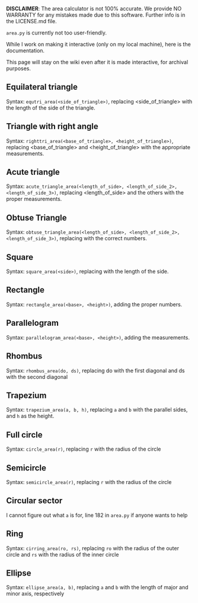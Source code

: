 **DISCLAIMER**: The area calculator is not 100% accurate.
We provide NO WARRANTY for any mistakes made due to this software.
Further info is in the LICENSE.md file.

`area.py` is currently not too user-friendly.

While I work on making it interactive (only on my local machine), here is the documentation.

This page will stay on the wiki even after it is made interactive, for archival purposes.

## Equilateral triangle
Syntax: `equtri_area(<side_of_triangle>)`, replacing <side_of_triangle> with the length of the side of the triangle.

## Triangle with right angle
Syntax: `righttri_area(<base_of_triangle>, <height_of_triangle>)`, replacing <base_of_triangle> and <height_of_triangle> with the appropriate measurements.

## Acute triangle
Syntax: `acute_triangle_area(<length_of_side>, <length_of_side_2>, <length_of_side_3>)`, replacing <length_of_side> and the others with the proper measurements.

## Obtuse Triangle
Syntax: `obtuse_triangle_area(<length_of_side>, <length_of_side_2>, <length_of_side_3>)`, replacing <placeholders> with the correct numbers.

## Square
Syntax: `square_area(<side>)`, replacing <side> with the length of the side.

## Rectangle
Syntax: `rectangle_area(<base>, <height>)`, adding the proper numbers.

## Parallelogram
Syntax: `parallelogram_area(<base>, <height>)`, adding the measurements.

## Rhombus
Syntax: `rhombus_area(do, ds)`, replacing do with the first diagonal and ds with the second diagonal

## Trapezium
Syntax: `trapezium_area(a, b, h)`, replacing `a` and `b` with the parallel sides, and `h` as the height.

## Full circle
Syntax: `circle_area(r)`, replacing `r` with the radius of the circle

## Semicircle
Syntax: `semicircle_area(r)`, replacing `r` with the radius of the circle

## Circular sector
I cannot figure out what `a` is for, line 182 in `area.py` if anyone wants to help

## Ring
Syntax: `cirring_area(ro, rs)`, replacing `ro` with the radius of the outer circle and `rs` with the radius of the inner circle

## Ellipse
Syntax: `ellipse_area(a, b)`, replacing `a` and `b` with the length of major and minor axis, respectively
